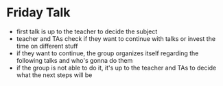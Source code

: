 # Friday Talk

- first talk is up to the teacher to decide the subject
- teacher and TAs check if they want to continue with talks or invest the time on different stuff
- if they want to continue, the group organizes itself regarding the following talks and who's gonna do them
- if the group is not able to do it, it's up to the teacher and TAs to decide what the next steps will be

